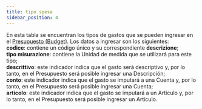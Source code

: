 ```yaml
---
title: tipo spesa
sidebar_position: 4
---
```


En esta tabla se encuentran los tipos de gastos que se pueden ingresar en el [Presupuesto (Budget)](/docs/crm/sales-forecast-crm/marketing-budget). Los datos a ingresar son los siguientes:  
**codice**: contiene un código único y su correspondiente **descrizione**;  
**tipo misurazione**: contiene la Unidad de medida que se utilizará para este tipo;  
**descrittivo**: este indicador indica que el gasto será descriptivo y, por lo tanto, en el Presupuesto será posible ingresar una Descripción;  
**conto**: este indicador indica que el gasto se imputará a una Cuenta y, por lo tanto, en el Presupuesto será posible ingresar una Cuenta;  
**articolo**: este indicador indica que el gasto se imputará a un Artículo y, por lo tanto, en el Presupuesto será posible ingresar un Artículo.